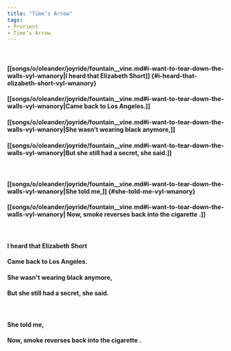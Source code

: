 ```yaml
---
title: "Time’s Arrow"
tags:
- Prurient
- Time’s Arrow
---
```

&nbsp;
#### [[songs/o/oleander/joyride/fountain__vine.md#i-want-to-tear-down-the-walls-vyl-wnanory|I heard that Elizabeth Short]] {#i-heard-that-elizabeth-short-vyl-wnanory}
#### [[songs/o/oleander/joyride/fountain__vine.md#i-want-to-tear-down-the-walls-vyl-wnanory|Came back to Los Angeles.]]
#### [[songs/o/oleander/joyride/fountain__vine.md#i-want-to-tear-down-the-walls-vyl-wnanory|She wasn't wearing black anymore,]]
#### [[songs/o/oleander/joyride/fountain__vine.md#i-want-to-tear-down-the-walls-vyl-wnanory|But she still had a secret, she said.]]
&nbsp;
#### [[songs/o/oleander/joyride/fountain__vine.md#i-want-to-tear-down-the-walls-vyl-wnanory|She told me,]] {#she-told-me-vyl-wnanory}
#### [[songs/o/oleander/joyride/fountain__vine.md#i-want-to-tear-down-the-walls-vyl-wnanory| Now, smoke reverses back into the cigarette .]]
&nbsp;
#### I heard that Elizabeth Short
#### Came back to Los Angeles.
#### She wasn't wearing black anymore,
#### But she still had a secret, she said.
&nbsp;
#### She told me,
####  Now, smoke reverses back into the cigarette .
